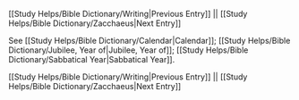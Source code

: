 [[Study Helps/Bible Dictionary/Writing|Previous Entry]]  ||  [[Study Helps/Bible Dictionary/Zacchaeus|Next Entry]]

 See [[Study Helps/Bible Dictionary/Calendar|Calendar]]; [[Study Helps/Bible Dictionary/Jubilee, Year of|Jubilee, Year of]]; [[Study Helps/Bible Dictionary/Sabbatical Year|Sabbatical Year]].

[[Study Helps/Bible Dictionary/Writing|Previous Entry]]  ||  [[Study Helps/Bible Dictionary/Zacchaeus|Next Entry]]